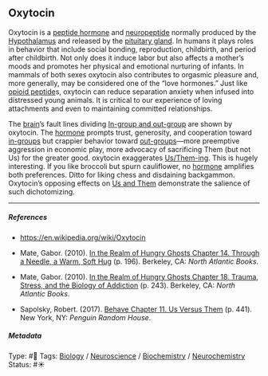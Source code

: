 ## Oxytocin

Oxytocin is a [peptide hormone]() and [neuropeptide]() normally produced by the [Hypothalamus](Hypothalamus.md) and released by the [pituitary gland](). In humans it plays roles in behavior that include social bonding, reproduction, childbirth, and period after childbirth. Not only does it induce labor but also affects a mother’s moods and promotes her physical and emotional nurturing of infants. In mammals of both sexes oxytocin also contributes to orgasmic pleasure and, more generally, may be considered one of the “love hormones.” Just like [opioid peptide](Opioid%20peptide.md)s, oxytocin can reduce separation anxiety when infused into distressed young animals. It is critical to our experience of loving attachments and even to maintaining committed relationships.

The [brain](Brain.md)’s fault lines dividing [In-group and out-group](In-group%20and%20out-group.md) are shown by oxytocin. The [hormone]() prompts trust, generosity, and cooperation toward [in-groups](In-group%20and%20out-group.md) but crappier behavior toward [out-groups](In-group%20and%20out-group.md)—more preemptive aggression in economic play, more advocacy of sacrificing Them (but not Us) for the greater good. oxytocin exaggerates [Us/Them-ing](In-group%20and%20out-group.md). This is hugely interesting. If you like broccoli but spurn cauliflower, no [hormone]() amplifies both preferences. Ditto for liking chess and disdaining backgammon. Oxytocin’s opposing effects on [Us and Them](In-group%20and%20out-group.md) demonstrate the salience of such dichotomizing.

---

##### References

* https://en.wikipedia.org/wiki/Oxytocin

* Mate, Gabor. (2010). [In the Realm of Hungry Ghosts Chapter 14. Through a Needle, a Warm, Soft Hug](In%20the%20Realm%20of%20Hungry%20Ghosts%20Chapter%2014.%20Through%20a%20Needle,%20a%20Warm,%20Soft%20Hug.md) (p. 196). Berkeley, CA: *North Atlantic Books*.

* Mate, Gabor. (2010). [In the Realm of Hungry Ghosts Chapter 18. Trauma, Stress, and the Biology of Addiction](In%20the%20Realm%20of%20Hungry%20Ghosts%20Chapter%2018.%20Trauma,%20Stress,%20and%20the%20Biology%20of%20Addiction.md) (p. 243). Berkeley, CA: *North Atlantic Books*.

* Sapolsky, Robert. (2017). [Behave Chapter 11. Us Versus Them](Behave%20Chapter%2011.%20Us%20Versus%20Them.md) (p. 441). New York, NY: *Penguin Random House*. 

##### Metadata

Type: #🔴 
Tags: [Biology]() / [Neuroscience](Neuroscience.md) / [Biochemistry](Biochemistry.md) / [Neurochemistry](Neurochemistry.md)
Status: #☀️ 
